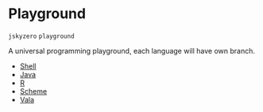 # Playground
`jskyzero` `playground`

A universal programming playground, each language will have own branch.



+ [Shell](https://github.com/oYOvOYo/Shell.Playground)
+ [Java](https://github.com/oYOvOYo/Playground/tree/Java)
+ [R](https://github.com/oYOvOYo/Playground/tree/R)
+ [Scheme](https://github.com/oYOvOYo/Playground/tree/Scheme)
+ [Vala](https://github.com/oYOvOYo/Playground/tree/Vala)
